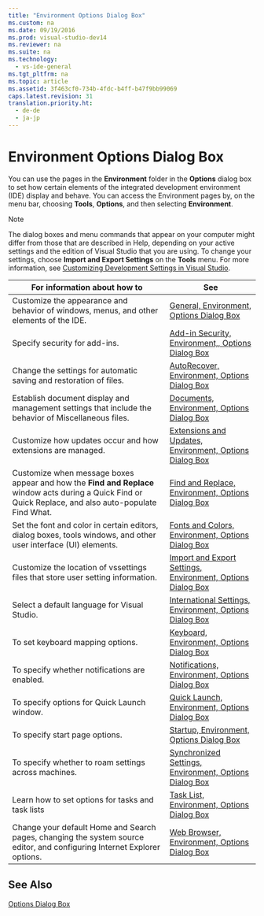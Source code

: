 ```yaml
---
title: "Environment Options Dialog Box"
ms.custom: na
ms.date: 09/19/2016
ms.prod: visual-studio-dev14
ms.reviewer: na
ms.suite: na
ms.technology: 
  - vs-ide-general
ms.tgt_pltfrm: na
ms.topic: article
ms.assetid: 3f463cf0-734b-4fdc-b4ff-b47f9bb99069
caps.latest.revision: 31
translation.priority.ht: 
  - de-de
  - ja-jp
---
```

# Environment Options Dialog Box
You can use the pages in the **Environment** folder in the **Options** dialog box to set how certain elements of the integrated development environment (IDE) display and behave. You can access the Environment pages by, on the menu bar, choosing **Tools**, **Options**, and then selecting **Environment**.  
  
> [!NOTE]
>  The dialog boxes and menu commands that appear on your computer might differ from those that are described in Help, depending on your active settings and the edition of Visual Studio that you are using. To change your settings, choose **Import and Export Settings** on the **Tools** menu. For more information, see [Customizing Development Settings in Visual Studio](assetId:///22c4debb-4e31-47a8-8f19-16f328d7dcd3).  
  
|For information about how to|See|  
|----------------------------------|---------|  
|Customize the appearance and behavior of windows, menus, and other elements of the IDE.|[General, Environment, Options Dialog Box](../vs140/General--Environment--Options-Dialog-Box.md)|  
|Specify security for add-ins.|[Add-in Security, Environment,, Options Dialog Box](../vs140/Add-in-Security--Environment--Options-Dialog-Box.md)|  
|Change the settings for automatic saving and restoration of files.|[AutoRecover, Environment, Options Dialog Box](../vs140/AutoRecover--Environment--Options-Dialog-Box.md)|  
|Establish document display and management settings that include the behavior of Miscellaneous files.|[Documents, Environment, Options Dialog Box](../vs140/Documents--Environment--Options-Dialog-Box.md)|  
|Customize how updates occur and how extensions are managed.|[Extensions and Updates, Environment, Options Dialog Box](../vs140/Extensions-and-Updates--Environment--Options-Dialog-Box.md)|  
|Customize when message boxes appear and how the **Find and Replace** window acts during a Quick Find or Quick Replace, and also auto-populate Find What.|[Find and Replace, Environment, Options Dialog Box](../vs140/Find-and-Replace--Environment--Options-Dialog-Box.md)|  
|Set the font and color in certain editors, dialog boxes, tools windows, and other user interface (UI) elements.|[Fonts and Colors, Environment, Options Dialog Box](../vs140/Fonts-and-Colors--Environment--Options-Dialog-Box.md)|  
|Customize the location of vssettings files that store user setting information.|[Import and Export Settings, Environment, Options Dialog Box](../vs140/Import-and-Export-Settings--Environment--Options-Dialog-Box.md)|  
|Select a default language for Visual Studio.|[International Settings, Environment, Options Dialog Box](../vs140/International-Settings--Environment--Options-Dialog-Box.md)|  
|To set keyboard mapping options.|[Keyboard, Environment, Options Dialog Box](../vs140/Keyboard--Environment--Options-Dialog-Box.md)|  
|To specify whether notifications are enabled.|[Notifications, Environment, Options Dialog Box](../vs140/Notifications--Environment--Options-Dialog-Box.md)|  
|To specify options for Quick Launch window.|[Quick Launch, Environment, Options Dialog Box](../vs140/Quick-Launch--Environment--Options-Dialog-Box.md)|  
|To specify start page options.|[Startup, Environment, Options Dialog Box](../vs140/Startup--Environment--Options-Dialog-Box.md)|  
|To specify whether to roam settings across machines.|[Synchronized Settings, Environment, Options Dialog Box](../vs140/Synchronized-Settings--Environment--Options-Dialog-Box.md)|  
|Learn how to set options for tasks and task lists|[Task List, Environment, Options Dialog Box](../vs140/Task-List--Environment--Options-Dialog-Box.md)|  
|Change your default Home and Search pages, changing the system source editor, and configuring Internet Explorer options.|[Web Browser, Environment, Options Dialog Box](../vs140/Web-Browser--Environment--Options-Dialog-Box.md)|  
  
## See Also  
 [Options Dialog Box](../vs140/Options-Dialog-Box--Visual-Studio-.md)